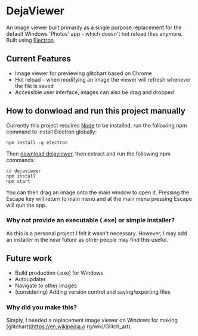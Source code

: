 # DejaViewer

An image viewer built primarily as a single purpose replacement for the default
Windows 'Photos' app - which doesn't hot reload files anymore. Built using
[Electron](https://electron.atom.io/).

## Current Features

- Image viewer for previewing glitchart based on Chrome
- Hot reload - when modifying an image the viewer will refresh whenever the file
  is saved
- Accessible user interface, images can also be drag and dropped

## How to donwload and run this project manually

Currently this project requires [Node](https://nodejs.org/en/download/) to be
installed, run the following npm command to install Electron globally:

```
npm install -g electron
```

Then
[download dejaviewer](https://github.com/jann3/dejaviewer/archive/master.zip),
then extract and run the following npm commands:

```
cd dejaviewer
npm install
npm start
```

You can then drag an image onto the main window to open it. Pressing the Escape
key will return to main menu and at the main menu pressing Escape will quit the
app.

### Why not provide an executable (.exe) or simple installer?

As this is a personal project I felt it wasn't necessary. However, I may add an
installer in the near future as other people may find this useful.

## Future work

- Build production (.exe) for Windows
- Autoupdater
- Navigate to other images
- (considering) Adding version control and saving/exporting files

### Why did you make this?

Simply, I needed a replacement image viewer on Windows for making
[glitchart](https://en.wikipedia.o
rg/wiki/Glitch_art).